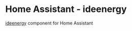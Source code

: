 # Home Assistant - ideenergy

[ideenergy](https://github.com/ldotlopez/ideenergy) component for Home Assistant
